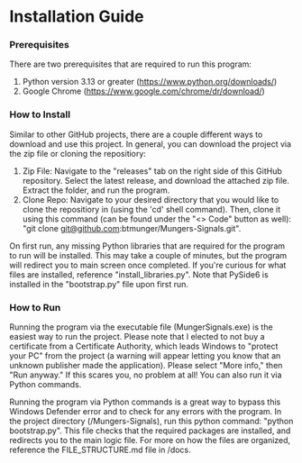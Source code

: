 # Installation Guide

### Prerequisites 

There are two prerequisites that are required to run this program:
1. Python version 3.13 or greater (https://www.python.org/downloads/)
2. Google Chrome (https://www.google.com/chrome/dr/download/)

### How to Install

Similar to other GitHub projects, there are a couple different ways to download and use this project. In general, you can download the project via the zip file or cloning the repositiory:
1. Zip File: Navigate to the "releases" tab on the right side of this GitHub repository. Select the latest release, and download the attached zip file. Extract the folder, and run the program.
2. Clone Repo: Navigate to your desired directory that you would like to clone the repositiory in (using the 'cd' shell command). Then, clone it using this command (can be found under the "<> Code" button as well): "git clone git@github.com:btmunger/Mungers-Signals.git".

On first run, any missing Python libraries that are required for the program to run will be installed. This may take a couple of minutes, but the program will redirect you to main screen once completed. If you're curious for what files are installed, reference "install_libraries.py". Note that PySide6 is installed in the "bootstrap.py" file upon first run. 

### How to Run

Running the program via the executable file (MungerSignals.exe) is the easiest way to run the project. Please note that I elected to not buy a certificate from a Certificate Authority, which leads Windows to "protect your PC" from the project (a warning will appear letting you know that an unknown publisher made the application). Please select "More info," then "Run anyway." If this scares you, no problem at all! You can also run it via Python commands.  

Running the program via Python commands is a great way to bypass this Windows Defender error and to check for any errors with the program. In the project directory (/Mungers-Signals), run this python command: "python bootstrap.py". This file checks that the required packages are installed, and redirects you to the main logic file. For more on how the files are organized, reference the FILE_STRUCTURE.md file in /docs.